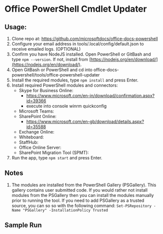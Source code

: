 # Office PowerShell Cmdlet Updater

## Usage:
1. Clone repo at: https://github.com/microsoftdocs/office-docs-powershell
2. Configure your email address in tools/.local/config/default.json to receive emailed logs. (OPTIONAL)
3. Confirm you have NodeJS installed.
    Open PowerShell or GitBash and type `npm --version`.
    If not, install from [https://nodejs.org/en/download/](https://nodejs.org/en/download/).
4. Open GitBash or PowerShell and cd into office-docs-powershell/tools/office-powershell-updater
5. Install the required modules, type `npm install` and press Enter.
6. Install required PowerShell modules and connectors:
    - Skype for Business Online:
       - https://www.microsoft.com/en-in/download/confirmation.aspx?id=39366
       - execute into console winrm quickconfig
    - Microsoft Teams:
    - SharePoint Online:
       - https://www.microsoft.com/en-gb/download/details.aspx?id=35588
    - Exchange Online:
    - Whiteboard:
    - StaffHub:
    - Office Online Server:
    - SharePoint Migration Tool (SPMT):
7. Run the app, type `npm start` and press Enter.

## Notes
1. The modules are installed from the PowerShell Gallery (PSGallery).
    This gallery contains user submitted code.
    If you would rather not install modules from the PSGallery then you can install the modules manually prior to running the tool.
    If you need to add PSGallery as a trusted source, you can so so with the following command:
    `Set-PSRepository -Name "PSGallery" -InstallationPolicy Trusted`

## Sample Run
